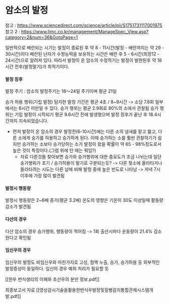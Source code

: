 # 암소의 발정
참고 : https://www.sciencedirect.com/science/article/pii/S1751731117001975
참고 2 : https://www.limc.co.kr/management/ManageSpec_View.asp?category=2&num=36&GotoPage=1

일반적으로 배란되는 시기는 발정이 종료된 후 약 8 - 11시간(발정 - 배란까지는 약 29 - 30시간)이다
배란된 난자가 수정능력을 보유하는 시간은 배란 후 5 - 6시간(최장12 - 24시간)으로 알려져 있다.
따라서 발정이 온 암소의 수정적기는 발정이 발현된후 약 18시간 전후(발정말기)가 최적기이다.

#### 발정 징후
발정 주기 : 암소의 발정주기는 18〜24일 주기이며 평균 21일

승가 허용 행위(기립 발정) 탐지한 발정 기간은 평균 4초 / 8~9시간 -> 소당 7.6회 일부에서는 6시간 미만일 수 있다.
승가 행위는 평균 2.9회로 80%의 소에서 관찰됨
승가 행위는 기립 발정이 시작되기 평균 9.6시간 전에 발생했으며 발정 징후가 끝난 후 18.4시간까지 지속되었습니다.
+ 먼저 발정이 온 암소의 경우 발정전(6-10시간)에는 다른 소의 냄새를 맡고 핧고, 다른 소에게 승가를 허용하고 승가하게 된다. 이때 승가하는 소를 훨씬 관찰하기가 쉽지만 승가하는 소보다 승가당하는 소가 발정이 왔을 확률이 약 65 - 98%정도로서 높은 것이 특징이다.(그럼 위에 탄 애는 뭐임?)
	+ 자료 다른것들 찾아보면 승가와 승가행위에 대한 중요도가 조금 나뉘는데 일단 승가행위가 초기 / 승가허용이 말기로 구분되는듯?
-> 다른 젖소에 올라타거나 올라타려는 시도는 다른 날에 비해 발정 중에 높은 빈도로 나타남
-> 저녁 7시 이후에 가장 많이 발견됨

#### 발정시 행동량
발정시 행동량은 2~6배 증가(평균 3.2배)
온도의 영향은 기온이 30도 이상일때 활동량 감소가 발견됨

#### 다산의 경우
다산 암소의 경우 승가행위, 행동량이 적어짐
-> 1회 출산시마다 운동량이 21.4% 감소한다고 확인됨

#### 임신우의 경우
임신우의 발정도 비임신우와 마찬가지로 고성, 점액 누출, 승가, 승가허용 등 외부적인 발정증상이 동일하다.
임신의 경우 예외 처리가 필요할 듯





[[한우 번식생리의 이해와 초산우의 분만 정보.pdf]]

최종보고서 자료
[[영상감시기술을활용한번식우발정및질병감지통합관제시스템개발.pdf]]